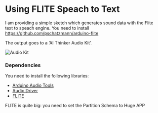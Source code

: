 # Using FLITE Speach to Text

I am providing a simple sketch which generates sound data with the Flite text to speach engine.
You need to install https://github.com/pschatzmann/arduino-flite

The output goes to a ‘AI Thinker Audio Kit’.

<img src="https://pschatzmann.github.io/Resources/img/audio-toolkit.png" alt="Audio Kit" />

### Dependencies

You need to install the following libraries:

- [Arduino Audio Tools](https://github.com/pschatzmann/arduino-audio-tools)
- [Audio Driver](https://github.com/pschatzmann/arduino-audio-driver)
- [FLITE](https://github.com/pschatzmann/arduino-flite)

FLITE is quite big: you need to set the Partition Schema to Huge APP

